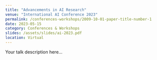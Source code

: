 ```yaml
---
title: "Advancements in AI Research"
venue: "International AI Conference 2023"
permalink: /conferences-workshops/2009-10-01-paper-title-number-1
date: 2023-05-15
category: Conferences & Workshops
slides: /assets/slides/ai-2023.pdf
location: Virtual
---
```

Your talk description here...
